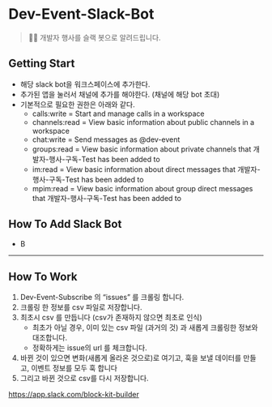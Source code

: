 # Dev-Event-Slack-Bot
> 🎉🎈 개발자 행사를 슬랙 봇으로 알려드립니다.


## Getting Start 

- 해당 slack bot을 워크스페이스에 추가한다.
- 추가된 앱을 눌러서 채널에 추가를 해야한다. (채널에 해당 bot 초대)
- 기본적으로 필요한 권한은 아래와 같다.
    - calls:write = Start and manage calls in a workspace
    - channels:read = View basic information about public channels in a workspace
    - chat:write = Send messages as @dev-event
    - groups:read = View basic information about private channels that 개발자-행사-구독-Test has been added to
    - im:read = View basic information about direct messages that 개발자-행사-구독-Test has been added to
    - mpim:read = View basic information about group direct messages that 개발자-행사-구독-Test has been added to


## How To Add Slack Bot

- B

---

## How To Work

1. Dev-Event-Subscribe 의 “issues” 를 크롤링 합니다.
2. 크롤링 한 정보를 csv 파일로 저장합니다.
3. 최초시 csv 를 만듭니다 (csv가 존재하지 않으면 최초로 인식)
    - 최초가 아닐 경우, 이미 있는 csv 파일 (과거의 것) 과 새롭게 크롤링한 정보와 대조합니다.
    - 정확하게는 issue의 url 를 체크합니다.
4. 바뀐 것이 있으면 변화(새롭게 올라온 것으로)로 여기고, 훅을 보낼 데이터를 만들고, 이벤트 정보를 모두 훅 합니다
5. 그리고 바뀐 것으로 csv를 다시 저장합니다.


https://app.slack.com/block-kit-builder